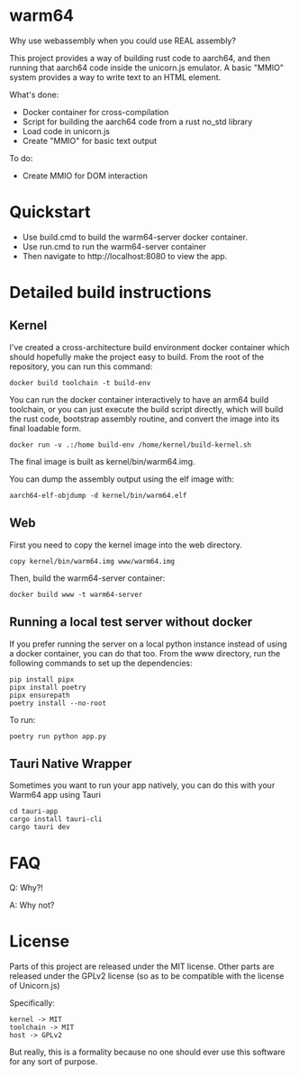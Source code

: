 # warm64

Why use webassembly when you could use REAL assembly?

This project provides a way of building rust code to aarch64, and then running that aarch64 code inside the unicorn.js emulator. A basic "MMIO" system provides a way to write text to an HTML element.

What's done:

- Docker container for cross-compilation
- Script for building the aarch64 code from a rust no_std library
- Load code in unicorn.js
- Create "MMIO" for basic text output

To do:

- Create MMIO for DOM interaction

# Quickstart

- Use build.cmd to build the warm64-server docker container.
- Use run.cmd to run the warm64-server container
- Then navigate to http://localhost:8080 to view the app.

# Detailed build instructions

## Kernel

I've created a cross-architecture build environment docker container which should hopefully make the project easy to build. From the root of the repository, you can run this command:

```
docker build toolchain -t build-env
```

You can run the docker container interactively to have an arm64 build toolchain, or you can just execute the build script directly, which will build the rust code, bootstrap assembly routine, and convert the image into its final loadable form.

```
docker run -v .:/home build-env /home/kernel/build-kernel.sh
```

The final image is built as kernel/bin/warm64.img.

You can dump the assembly output using the elf image with:

```
aarch64-elf-objdump -d kernel/bin/warm64.elf
```

## Web

First you need to copy the kernel image into the web directory.

```
copy kernel/bin/warm64.img www/warm64.img
```

Then, build the warm64-server container:

```
docker build www -t warm64-server
```

## Running a local test server without docker

If you prefer running the server on a local python instance instead of using a docker container, you can do that too. From the www directory, run the following commands to set up the dependencies:

```
pip install pipx
pipx install poetry
pipx ensurepath
poetry install --no-root
```

To run:

```
poetry run python app.py
```

## Tauri Native Wrapper

Sometimes you want to run your app natively, you can do this with your Warm64 app using Tauri

```
cd tauri-app
cargo install tauri-cli
cargo tauri dev
```

# FAQ

Q: Why?!

A: Why not?

# License

Parts of this project are released under the MIT license. Other parts are released under the GPLv2 license (so as to be compatible with the license of Unicorn.js)

Specifically:

    kernel -> MIT
    toolchain -> MIT
    host -> GPLv2

But really, this is a formality because no one should ever use this software for any sort of purpose.
